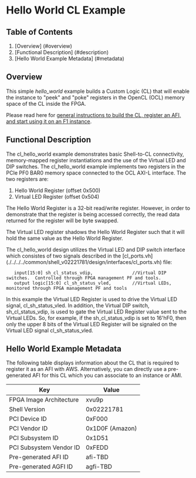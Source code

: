 # Hello World CL Example

## Table of Contents

1. [Overview] (#overview)
2. [Functional Description] (#description)
3. [Hello World Example Metadata] (#metadata)

## Overview
This simple *hello_world* example builds a Custom Logic (CL) that will enable the instance to "peek" and "poke" registers in the OpenCL (OCL) memory space of the CL inside the FPGA.

Please read here for [general instructions to build the CL, register an AFI, and start using it on an F1 instance](./../README.md).

## <a name="description"> Functional Description

The cl_hello_world example demonstrates basic Shell-to-CL connectivity, memory-mapped register instantiations and the use of the Virtual LED and DIP switches. The cl_hello_world example implements two registers in the PCIe PF0 BAR0 memory space connected to the OCL AXI-L interface. The two registers are:

1. Hello World Register (offset 0x500)
2. Virtual LED Register (offset 0x504)

The Hello World Register is a 32-bit read/write register. However, in order to demonstrate that the register is being accessed correctly, the read data returned for the register will be byte swapped.

The Virtual LED register shadows the Hello World Register such that it will hold the same value as the Hello World Register.

The cl_hello_world design utilizes the Virtual LED and DIP switch interface which consistes of two signals described in the [cl_ports.vh] (./../../../common/shell_v02221781/design/interfaces/cl_ports.vh) file:

```
   input[15:0] sh_cl_status_vdip,               //Virtual DIP switches.  Controlled through FPGA management PF and tools.
   output logic[15:0] cl_sh_status_vled,        //Virtual LEDs, monitored through FPGA management PF and tools
```

In this example the Virtual LED Register is used to drive the Virtual LED signal, cl_sh_status_vled. In addition, the Virtual DIP switch, sh_cl_status_vdip, is used to gate the Virtual LED Register value sent to the Virtual LEDs. So, for example, if the sh_cl_status_vdip is set to 16'hF0, then only the upper 8 bits of the Virtual LED Register will be signaled on the Virtual LED signal cl_sh_status_vled. 

## <a name="metadata"> Hello World Example Metadata

The following table displays information about the CL that is required to register it as an AFI with AWS.
Alternatively, you can directly use a pre-generated AFI for this CL which you can associate to an instance or AMI.

| Key   | Value     |
|-----------|------|
| FPGA Image Architecture | xvu9p |
| Shell Version | 0x02221781 |
| PCI Device ID | 0xF000 |
| PCI Vendor ID | 0x1D0F (Amazon) |
| PCI Subsystem ID | 0x1D51 |
| PCI Subsystem Vendor ID | 0xFEDD |
| Pre-generated AFI ID | afi-TBD |
| Pre-generated AGFI ID | agfi-TBD |

